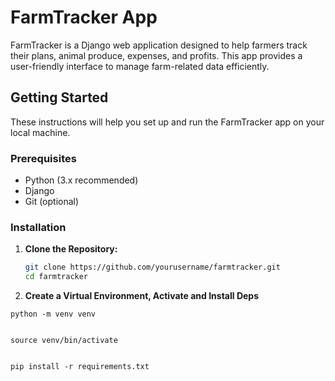# FarmTracker App

FarmTracker is a Django web application designed to help farmers track their plans, animal produce, expenses, and profits. This app provides a user-friendly interface to manage farm-related data efficiently.

## Getting Started

These instructions will help you set up and run the FarmTracker app on your local machine.

### Prerequisites

- Python (3.x recommended)
- Django
- Git (optional)

### Installation

1. **Clone the Repository:**

   ```bash
   git clone https://github.com/yourusername/farmtracker.git
   cd farmtracker
2. **Create a Virtual Environment, Activate and Install Deps**

```
python -m venv venv


source venv/bin/activate


pip install -r requirements.txt


```